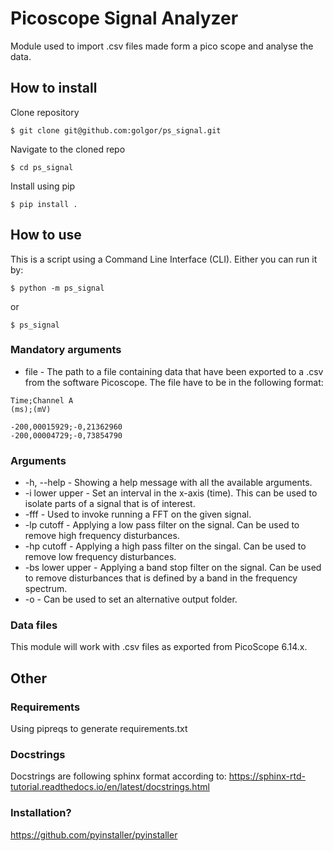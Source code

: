 # Picoscope Signal Analyzer
Module used to import .csv files made form a pico scope and analyse the data.

## How to install
Clone repository
```
$ git clone git@github.com:golgor/ps_signal.git
```
Navigate to the cloned repo
```
$ cd ps_signal
```
Install using pip
```
$ pip install .
```
## How to use
This is a script using a Command Line Interface (CLI). Either you can run it by:
```
$ python -m ps_signal
```
or
```
$ ps_signal
```
### Mandatory arguments
* file - The path to a file containing data that have been exported to a .csv from the software Picoscope. The file have to be in the following format:

```
Time;Channel A
(ms);(mV)

-200,00015929;-0,21362960
-200,00004729;-0,73854790
```

### Arguments
* -h, --help - Showing a help message with all the available arguments.
* -i lower upper - Set an interval in the x-axis (time). This can be used to isolate parts of a signal that is of interest.
* -fff - Used to invoke running a FFT on the given signal.
* -lp cutoff - Applying a low pass filter on the signal. Can be used to remove high frequency disturbances.
* -hp cutoff - Applying a high pass filter on the singal. Can be used to remove low frequency disturbances.
* -bs lower upper - Applying a band stop filter on the signal. Can be used to remove disturbances that is defined by a band in the frequency spectrum.
* -o - Can be used to set an alternative output folder.

### Data files
This module will work with .csv files as exported from PicoScope 6.14.x.

## Other
### Requirements
Using pipreqs to generate requirements.txt

### Docstrings
Docstrings are following sphinx format according to:
https://sphinx-rtd-tutorial.readthedocs.io/en/latest/docstrings.html

### Installation?
https://github.com/pyinstaller/pyinstaller
